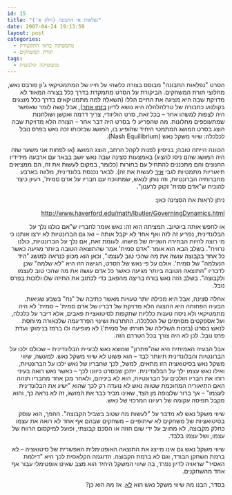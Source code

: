 ```yaml
---
id: 15
title: "נפלאות אי התבונה (חלק א')"
date: 2007-04-24 19:13:59
layout: post
categories: 
  - מתמטיקה בראי התקשורת
  - תורת המשחקים
tags: 
  - מתמטיקה קולנועית
---
```

<p class="MsoNormal" dir="rtl"><span> </span></p>
<p class="MsoNormal" dir="rtl"><span>הסרט "נפלאות התבונה" מבוסס בצורה כלשהי על חייו של המתמטיקאי ג'ון פורבס נאש, מחלוצי תורת המשחקים. הביקורת על הסרט מתמקדת בדרך כלל בצורה המאוד לא מדויקת שבה היא מציגה את החיים הללו (השאלה למה מתמטיקאים בדרך כלל מוצגים בקולנוע כחבורה של טרלהלהלה היא נושא לדיון <a href="http://www.gadial.net/?p=53">בזמן אחר</a>), אבל קשה לומר שאפשר היה לצפות למשהו אחר – בכל זאת, סרט הוליוודי, צריך דרמה ואקשן ושולחנות שמתעופפים מחלונות. מה שהפריע לי בסרט היה דבר אחר – הצורה הלא מדויקת שבה הוצג בסרט המושג המתמטי היחיד שהופיע בו, המושג שבזכותו זכה נאש בפרס נובל לכלכלה: </span><span>שי</span><span>ווי משקל נאש (</span><span dir="ltr">Nash Equilibrium</span><span dir="rtl"></span><span dir="rtl"></span><span><span dir="rtl"></span><span dir="rtl"></span>).</span></p>
<p class="MsoNormal" dir="rtl"><span> </span></p>
<p class="MsoNormal" dir="rtl"><span>הכוונה הייתה טובה; בניסיון לפנות לקהל הרחב, הוצג המושג (או לפחות אני משער שזה היה המושג שהם ניסו להציג) באמצעות סצינה שבה נאש יושב בבאר עם ארבעה מידידיו החנונים והם מתכננים להתחיל עם בחורות (כלומר, במקום לעשות את זה, הם ממציאים תי</span><span>אור</span><span>יות מתמטיות לגבי <u>איך</u> לעשות את זה). לבאר נכנסת בלונדינית, מלווה בארבע מחברותיה הברונטיות, וזה נותן לנאש, שמתווכח עם חבריו על אדם סמית', רעיון כיצד להוכיח ש"אדם סמית' זקוק לרענון".</span></p>
<p class="MsoNormal" dir="rtl"><span>ניתן לראות את הסצינה כאן:</span></p>
<p class="MsoNormal" dir="rtl"><span><a href="http://www.haverford.edu/math/lbutler/GoverningDynamics.html"><span dir="ltr">http://www.haverford.edu/math/lbutler/GoverningDynamics.html</span></a></span><span></span></p>
<p class="MsoNormal" dir="rtl"><span>או לחפש אותה ביוטיוב. תמציתה הוא זה: נאש אומר לחבריו ש"אם כולנו נלך על הבלונדינית, נפריע זה לזה ואף אחד לא יקבל אותה – ואז גם הברונטיות לא ירצו אותנו כי מי רוצה להיות הבחירה השנייה של מישהו. לעומת זאת, אם נלך על הברונטיות, כולנו נרוויח". בשלב הבא הוא אומר "אדם סמית' אמר שהתוצאה הטובה ביותר מגיעה כאשר כל אחד בקבוצה עושה את מה שהכי טוב לעצמו", וכאן הוא מכוון כנראה למושג "היד הנעלמה" של סמית'. אולם על פי נאש של הסרט, הגישה הזו היא "לא שלמה" שכן לדבריו "התוצאה הטובה ביותר מגיעה כאשר כל אדם עושה את מה שהכי טוב לעצמו ולקבוצה". בשלב הזה נאש בורח בריצה מהפאב כדי לכתוב את התיזה שלו ולזכות בפרס נובל.</span></p>
<p class="MsoNormal" dir="rtl"><span> </span></p>
<p class="MsoNormal" dir="rtl"><span>אחלה סצינה, אבל היא מכילה יותר טעויות מאשר כתיבה של "נח" בשבע שגיאות. הבעיה הפחותה היא ההצגה הלא מדויקת של דבריו של אדם סמית' – סמית' לא היה מתמטיקאי ולא ניסח טענות כלליות שתקפות לסיטואציית פאבים, אלא דיבר על כלכלה, ועל אספקטים מסוימים של הכלכלה. החתרנות ו</span><span>שי</span><span>נוי הפרדיגמה שלכ</span><span>אור</span><span>ה מיוחסת לנאש בסרט (בזכות השלילה של תורתו של סמית') לא מופיעה ולו ברמז בנימוקי ועדת פרס נובל. לכן לא היה צורך בכל הטררם הזה.</span></p>
<p class="MsoNormal" dir="rtl"><span> </span></p>
<p class="MsoNormal" dir="rtl"><span>אבל הבעיה האמיתית היא שה"פתרון" שמוצא נאש לבעיית הבלונדינית – שכולם ילכו על הברונטיות והבלונדינית תיוותר לבד – הוא פשוט לא </span><span>שי</span><span>ווי משקל נאש. למעשה, </span><span>שי</span><span>ווי משקל נאש בסיטואציה הזו מתאים, למשל, לכך שחבריו של נאש ילכו על הברונטיות, ואילו נאש עצמו ילך על הבלונדינית. ייתכן שבסרט כיוונו לכך – כאשר נאש רואה בעיני רוחו את חבריו הולכים על הברונטיות, הוא לא ביניהם, ולאחר מכן אחד מחבריו תוהה האם התי</span><span>אור</span><span>יה המחוכמת שטווה נאש לא נועדה רק לכך שהוא "י</span><span>שי</span><span>ג את הבלונדינית לעצמו" – אך ברור שלצופה מן הצד, שאינו מכיר כבר את המושג, זה לא נראה כך, והוא מקבל תפיסה עקומה של רעיונו המרכזי של נאש.</span></p>
<p class="MsoNormal" dir="rtl"><span>שי</span><span>ווי משקל נאש לא מדבר על "לעשות מה שטוב בשביל הקבוצה". ההפך, הוא עוסק בסיטואציות של משחקים לא </span><span>שי</span><span>תופיים – משחקים שבהם אף אחד לא רואה את עצמו כחלק מקבוצה, לא מחויב על ידי שום חוזה או הסכם קבוצתי, ופועל למיקסום הרווח של עצמו, ושל עצמו בלבד.</span></p>
<p class="MsoNormal" dir="rtl"><span> </span></p>
<p class="MsoNormal" dir="rtl"><span>שי</span><span>ווי משקל נאש גם אינו מייצג את התוצאה האופטימלית האפשרית של סיטואציה – לא ברמת השחקן הבודד, וגם לא ברמת הקבוצה. הדוגמה הקלאסית לכך היא "דילמת האסיר" שראויה לדיון נפרד, בה </span><span>שי</span><span>ווי המשקל היחיד הוא מצב שאינו אופטימלי עבור אף אחד מהשחקנים.</span></p>
<p class="MsoNormal" dir="rtl"><span> </span></p>
<p class="MsoNormal" dir="rtl"><span>בסדר, הבנו מה </span><span>שי</span><span>ווי משקל נאש הוא <u>לא</u>. אז מה הוא כן?</span></p>
